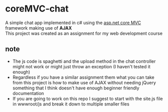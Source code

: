 # coreMVC-chat
A simple chat app implemented in c# using the [asp.net core MVC](https://docs.microsoft.com/en-us/aspnet/core/mvc/overview?view=aspnetcore-6.0) framework making use of __AJAX__  
This project was created as an assignment for my web development course

## note
- The js code is spaghetti and the upload method in the chat controller might not work or might just throw an exception (I haven't tested it enough)
- Regardless if you have a similar assignment them what you can take from this project is how to make use of AJAX without needing jQuery something that I think doesn't have enough beginner friendly documentation
- If you are going to work on this repo I suggest to start with the site.js file in wwwroot/js and break it down to multiple smaller files
